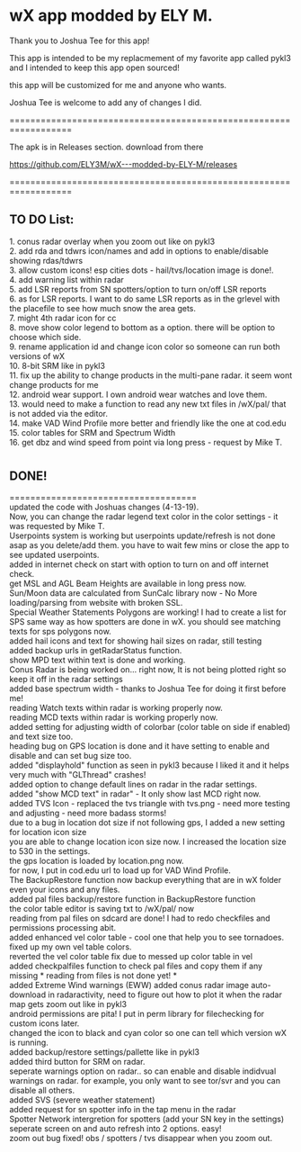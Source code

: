 # wX app modded by ELY M.

Thank you to Joshua Tee for this app! 

This app is intended to be my replacmement of my favorite app called pykl3   
and I intended to keep this app open sourced!    

this app will be customized for me and anyone who wants.  

Joshua Tee is welcome to add any of changes I did.  

==================================================================

The apk is in Releases section. download from there   

https://github.com/ELY3M/wX---modded-by-ELY-M/releases

==================================================================


## TO DO List: 

1\. conus radar overlay when you zoom out like on pykl3   
2\. add rda and tdwrs icon/names and add in options to enable/disable showing rdas/tdwrs   
3\. allow custom icons! esp cities dots - hail/tvs/location image is done!.    
4\. add warning list within radar  
5\. add LSR reports from SN spotters/option to turn on/off LSR reports  
6\. as for LSR reports.  I want to do same LSR reports as in the grlevel with the placefile to see how much snow the area gets.    
7\. might 4th radar icon for cc  
8\. move show color legend to bottom as a option.  there will be option to choose which side.     
9\. rename application id and change icon color so someone can run both versions of wX   
10\. 8-bit SRM like in pykl3  
11\. fix up the ability to change products in the multi-pane radar. it seem wont change products for me  
12\. android wear support. I own android wear watches and love them.      
13\. would need to make a function to read any new txt files in /wX/pal/ that is not added via the editor.  
14\. make VAD Wind Profile more better and friendly  like the one at cod.edu    
15\. color tables for SRM and Spectrum Width  
16\. get dbz and wind speed from point via long press - request by Mike T.   


#
## DONE!
====================================   
updated the code with Joshuas changes (4-13-19).     
Now, you can change the radar legend text color in the color settings - it was requested by Mike T.  
Userpoints system is working but userpoints update/refresh is not done asap as you delete/add them.  you have to wait few mins or close the app to see updated userpoints.     
added in internet check on start with option to turn on and off internet check.    
get MSL and AGL Beam Heights are available in long press now.  
Sun/Moon data are calculated from SunCalc library now - No More loading/parsing from website with broken SSL.   
Special Weather Statements Polygons are working!  I had to create a list for SPS same way as how spotters are done in wX.  you should see matching texts for sps polygons now.      
added hail icons and text for showing hail sizes on radar, still testing  
added backup urls in getRadarStatus function.  
show MPD text within text is done and working.   
Conus Radar is being worked on... right now, It is not being plotted right  so keep it off in the radar settings  
added base spectrum width - thanks to Joshua Tee for doing it first before me!  
reading Watch texts within radar is working properly now.  
reading MCD texts within radar is working properly now.  
added setting for adjusting width of colorbar (color table on side if enabled) and text size too.  
heading bug on GPS location is done and it have setting to enable and disable and can set bug size too.    
added "displayhold" function as seen in pykl3 because I liked it and it helps very much with "GLThread" crashes!  
added option to change default lines on radar in the radar settings.  
added "show MCD text" in radar" - It only show last MCD right now.  
added TVS Icon - replaced the tvs triangle with tvs.png - need more testing and adjusting - need more badass storms!  
due to a bug in location dot size if not following gps, I added a new setting for location icon size  
you are able to change location icon size now.  I increased the location size to 530 in the settings.    
the gps location is loaded by location.png now.    
for now, I put in cod.edu url to load up for VAD Wind Profile.  
The BackupRestore function now backup everything that are in wX folder even your icons and any files.  
added pal files backup/restore function in BackupRestore function  
the color table editor is saving txt to /wX/pal/ now  
reading from pal files on sdcard are done!  I had to redo checkfiles and permissions processing abit.   
added enhanced vel color table - cool one that help you to see tornadoes.     
fixed up my own vel table colors.     
reverted the vel color table fix due to messed up color table in vel  
added checkpalfiles function to check pal files and copy them if any missing * reading from files is not done yet! *       
added Extreme Wind warnings (EWW) 
added conus radar image auto-download in radaractivity, need to figure out how to plot it when the radar map gets zoom out like in pykl3  
android permissions are pita! I put in perm library for filechecking for custom icons later.    
changed the icon to black and cyan color so one can tell which version wX is running.    
added backup/restore settings/pallette like in pykl3    
added third button for SRM on radar.    
seperate warnings option on radar.. so can enable and disable indidvual warnings on radar. for example, you only want to see tor/svr and you can disable all others.  
added SVS (severe weather statement)  
added request for sn spotter info in the tap menu in the radar  
Spotter Network intergretion for spotters (add your SN key in the settings)   
seperate screen on and auto refresh into 2 options. easy!   
zoom out bug fixed!  obs / spotters / tvs disappear when you zoom out.  

  
